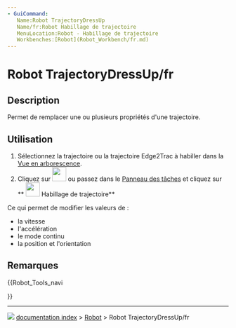 ```yaml
---
- GuiCommand:
   Name:Robot TrajectoryDressUp
   Name/fr:Robot Habillage de trajectoire
   MenuLocation:Robot - Habillage de trajectoire
   Workbenches:[Robot](Robot_Workbench/fr.md)
---
```


# Robot TrajectoryDressUp/fr

## Description

Permet de remplacer une ou plusieurs propriétés d\'une trajectoire.

## Utilisation

1.  Sélectionnez la trajectoire ou la trajectoire Edge2Trac à habiller dans la [Vue en arborescence](Tree_view/fr.md).
2.  Cliquez sur <img alt="" src=images/Robot_TrajectoryDressUp.svg  style="width:32px;"> ou passez dans le [Panneau des tâches](Task_panel/fr.md) et cliquez sur 
** <img src="images/Robot_TrajectoryDressUp.svg" width=32px> Habillage de trajectoire**

Ce qui permet de modifier les valeurs de :

-   la vitesse
-   l\'accélération
-   le mode continu
-   la position et l\'orientation

## Remarques





{{Robot_Tools_navi

}}



---
![](images/Button_right.svg) [documentation index](../README.md) > [Robot](Robot_Workbench.md) > Robot TrajectoryDressUp/fr
